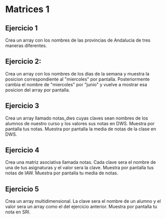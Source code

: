 <h1>Matrices 1</h1>
<h2>Ejercicio 1</h2>
<p>Crea un array con los nombres de las provincias de Andalucia de tres maneras diferentes.</p>

<h2>Ejercicio 2:</h2>
<p>Crea un array con los nombres de los dias de la semana y muestra la posicion correspondiente al "miercoles" por pantalla. Posteriormente cambia el nombre de "miercoles" por "junio" y vuelve a mostrar esa posicion del array por pantalla.</p>

<h2>Ejercicio 3</h2>
<p>Crea un array llamado notas_dws cuyas claves sean nombres de los alumnos de nuestro curso y los valores sus notas en DWS. Muestra por pantalla tus notas. Muestra por pantalla la media de notas de la clase en DWS.</p>

<h2>Ejercicio 4</h2>
<p>Crea una matriz asociativa llamada notas. Cada clave sera el nombre de una de tus asignaturas y el valor sera la clave. Muestra por pantalla tus notas de IAW. Muestra por pantalla tu media de notas.</p>

<h2>Ejercicio 5</h2>
<p>Crea un array multidimensional. La clave sera el nombre de un alumno y el valor sera un array como el del ejercicio anterior. Muestra por pantalla tu nota en SRI.</p>